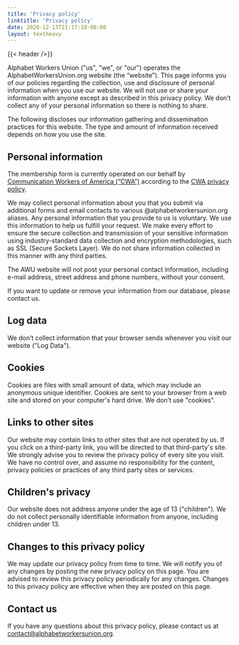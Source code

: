```yaml
---
title: 'Privacy policy'
linktitle: 'Privacy policy'
date: 2020-12-13T21:17:18-08:00
layout: textheavy
---
```


{{< header />}}

Alphabet Workers Union ("us", "we", or "our") operates the AlphabetWorkersUnion.org website (the “website”). This page informs you of our policies regarding the collection, use and disclosure of personal information when you use our website. We will not use or share your information with anyone except as described in this privacy policy. We don’t collect any of your personal information so there is nothing to share.

The following discloses our information gathering and dissemination practices for this website. The type and amount of information received depends on how you use the site.

## Personal information

The membership form is currently operated on our behalf by [Communication Workers of America (“CWA”)](https://cwa-union.org/) according to the [CWA privacy policy](https://cwa-union.org/pages/privacy_policy).

We may collect personal information about you that you submit via additional forms and email contacts to various @alphabetworkersunion.org aliases. Any personal information that you provide to us is voluntary. We use this information to help us fulfill your request. We make every effort to ensure the secure collection and transmission of your sensitive information using industry-standard data collection and encryption methodologies, such as SSL (Secure Sockets Layer). We do not share information collected in this manner with any third parties.

The AWU website will not post your personal contact information, including e-mail address, street address and phone numbers, without your consent. 

If you want to update or remove your information from our database, please contact us.

## Log data

We don’t collect information that your browser sends whenever you visit our website ("Log Data").

## Cookies

Cookies are files with small amount of data, which may include an anonymous unique identifier. Cookies are sent to your browser from a web site and stored on your computer's hard drive. We don’t use "cookies".

## Links to other sites

Our website may contain links to other sites that are not operated by us. If you click on a third-party link, you will be directed to that third-party's site. We strongly advise you to review the privacy policy of every site you visit. We have no control over, and assume no responsibility for the content, privacy policies or practices of any third party sites or services.

## Children's privacy

Our website does not address anyone under the age of 13 ("children"). We do not collect personally identifiable information from anyone, including children under 13.

## Changes to this privacy policy

We may update our privacy policy from time to time. We will notify you of any changes by posting the new privacy policy on this page. You are advised to review this privacy policy periodically for any changes. Changes to this privacy policy are effective when they are posted on this page.

## Contact us

If you have any questions about this privacy policy, please contact us at contact@alphabetworkersunion.org.
